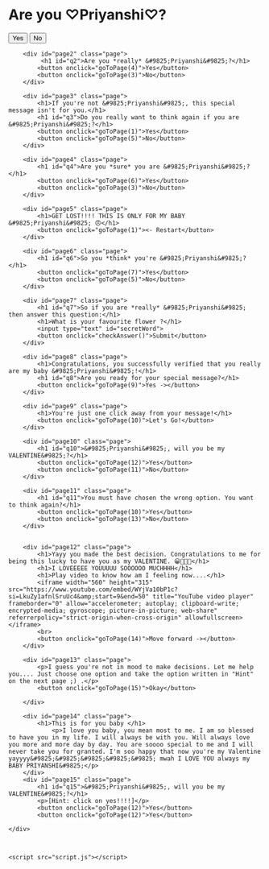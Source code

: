 <head>
    <meta charset="UTF-8">
    <meta name="viewport" content="width=device-width, initial-scale=1.0">
    <title>Special Message for &#9825;Priyanshi&#9825;</title>
    <link rel="stylesheet" href="style.css">
    <style>
    a{
        font-size:0px;
        text-decoration:none;
    }
</style>
</head>
<body>
    <div id="container">
        <div id="page1" class="page">
            <h1 id="q1">Are you &#9825;Priyanshi&#9825;?</h1>
            <button onclick="goToPage(2)">Yes</button>
            <button onclick="goToPage(3)">No</button>
        </div>

        <div id="page2" class="page">
             <h1 id="q2">Are you *really* &#9825;Priyanshi&#9825;?</h1>
            <button onclick="goToPage(4)">Yes</button>
            <button onclick="goToPage(3)">No</button>
        </div>

        <div id="page3" class="page">
            <h1>If you're not &#9825;Priyanshi&#9825;, this special message isn't for you.</h1>
            <h1 id="q3">Do you really want to think again if you are &#9825;Priyanshi&#9825;?</h1>
            <button onclick="goToPage(1)">Yes</button>
            <button onclick="goToPage(5)">No</button>
        </div>

        <div id="page4" class="page">
            <h1 id="q4">Are you *sure* you are &#9825;Priyanshi&#9825;?</h1>
            <button onclick="goToPage(6)">Yes</button>
            <button onclick="goToPage(3)">No</button>
        </div>

        <div id="page5" class="page">
            <h1>GET LOST!!!! THIS IS ONLY FOR MY BABY &#9825;Priyanshi&#9825; 😠</h1>
            <button onclick="goToPage(1)"><- Restart</button>
        </div>

        <div id="page6" class="page">
            <h1 id="q6">So you *think* you're &#9825;Priyanshi&#9825;?</h1>
            <button onclick="goToPage(7)">Yes</button>
            <button onclick="goToPage(5)">No</button>
        </div>

        <div id="page7" class="page">
            <h1 id="q7">So if you are *really* &#9825;Priyanshi&#9825; then answer this question:</h1>
            <h1>What is your favourite flower ?</h1>
            <input type="text" id="secretWord">
            <button onclick="checkAnswer()">Submit</button>
        </div>

        <div id="page8" class="page">
            <h1>Congratulations, you successfully verified that you really are my baby &#9825;Priyanshi&#9825;!</h1>
            <h1 id="q8">Are you ready for your special message?</h1>
            <button onclick="goToPage(9)">Yes -></button>
        </div>

        <div id="page9" class="page">
            <h1>You're just one click away from your message!</h1>
            <button onclick="goToPage(10)">Let's Go!</button>
        </div>

        <div id="page10" class="page">
            <h1 id="q10">&#9825;Priyanshi&#9825;, will you be my VALENTINE&#9825;?</h1>
            <button onclick="goToPage(12)">Yes</button>
            <button onclick="goToPage(11)">No</button>
        </div>

        <div id="page11" class="page">
            <h1 id="q11">You must have chosen the wrong option. You want to think again?</h1>
            <button onclick="goToPage(10)">Yes</button>
            <button onclick="goToPage(13)">No</button>
        </div>


        <div id="page12" class="page">
            <h1>Yayy you made the best decision. Congratulations to me for being this lucky to have you as my VALENTINE. 😁🎉🥳✨</h1>
            <h1>I LOVEEEEE YOUUUUU SOOOOOO MUCHHHH</h1>
            <h1>Play video to know how am I feeling now....</h1>
            <iframe width="560" height="315" src="https://www.youtube.com/embed/WYjVa10bP1c?si=LkuZy1afnlSruUc4&amp;start=9&end=50" title="YouTube video player" frameborder="0" allow="accelerometer; autoplay; clipboard-write; encrypted-media; gyroscope; picture-in-picture; web-share" referrerpolicy="strict-origin-when-cross-origin" allowfullscreen></iframe>
            <br>
            <button onclick="goToPage(14)">Move forward -></button>
        </div>

        <div id="page13" class="page">
            <p>I guess you're not in mood to make decisions. Let me help you.... Just choose one option and take the option written in "Hint" on the next page ;) .</p>
            <button onclick="goToPage(15)">Okay</button>
            
        </div>

        <div id="page14" class="page">
            <h1>This is for you baby </h1>
                <p>I love you baby, you mean most to me. I am so blessed to have you in my life. I will always be with you. Will always love you more and more day by day. You are soooo special to me and I will never take you for granted. I'm soo happy that now you're my Valentine yayyyy&#9825;&#9825;&#9825;&#9825;&#9825; mwah I LOVE YOU always my BABY PRIYANSHI&#9825;</p>
        </div>
        <div id="page15" class="page">
            <h1 id="q15">&#9825;Priyanshi&#9825;, will you be my VALENTINE&#9825;?</h1>
            <p>[Hint: click on yes!!!!]</p>            
            <button onclick="goToPage(12)">Yes</button>
            <button onclick="goToPage(12)">Yes</button>

    </div>



    <script src="script.js"></script>


